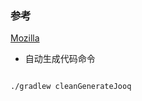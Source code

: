 
### 参考

[Mozilla](https://github.com/etiennestuder/gradle-jooq-plugin)

- 自动生成代码命令
```shell script

./gradlew cleanGenerateJooq

```